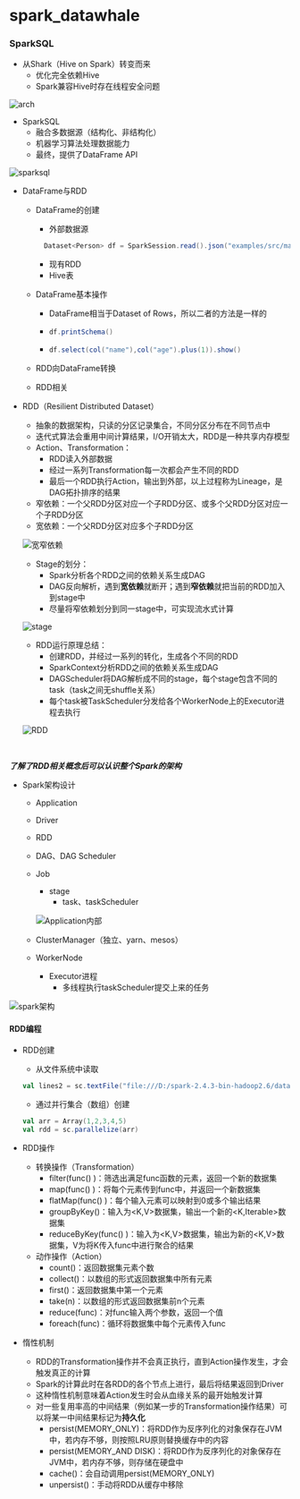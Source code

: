# spark_datawhale
### SparkSQL

- 从Shark（Hive on Spark）转变而来
  - 优化完全依赖Hive
  - Spark兼容Hive时存在线程安全问题

![arch](D:\上汽实习\插图\arch.gif)

- SparkSQL
  - 融合多数据源（结构化、非结构化）
  - 机器学习算法处理数据能力
  - 最终，提供了DataFrame API

![sparksql](D:\上汽实习\插图\sparksql.png)



- DataFrame与RDD

  - DataFrame的创建

    - 外部数据源

    ```java
      Dataset<Person> df = SparkSession.read().json("examples/src/main/resources/people.json")
    ```

      

    - 现有RDD
    - Hive表

  - DataFrame基本操作

    - DataFrame相当于Dataset of Rows，所以二者的方法是一样的

    - ```java
      df.printSchema()
      ```

    - ```java
      df.select(col("name"),col("age").plus(1)).show()
      ```

  - RDD向DataFrame转换

  - RDD相关

- RDD（Resilient Distributed Dataset）

  - 抽象的数据架构，只读的分区记录集合，不同分区分布在不同节点中
  - 迭代式算法会重用中间计算结果，I/O开销太大，RDD是一种共享内存模型
  - Action、Transformation：
    - RDD读入外部数据
    - 经过一系列Transformation每一次都会产生不同的RDD
    - 最后一个RDD执行Action，输出到外部，以上过程称为Lineage，是DAG拓扑排序的结果
  - 窄依赖：一个父RDD分区对应一个子RDD分区、或多个父RDD分区对应一个子RDD分区
  - 宽依赖：一个父RDD分区对应多个子RDD分区

  ![宽窄依赖](D:\上汽实习\插图\宽窄依赖.png)

  

  

  - Stage的划分：
    - Spark分析各个RDD之间的依赖关系生成DAG
    - DAG反向解析，遇到**宽依赖**就断开；遇到**窄依赖**就把当前的RDD加入到stage中
    - 尽量将窄依赖划分到同一stage中，可实现流水式计算

  

  ![stage](D:\上汽实习\插图\stage.png)

  

  - RDD运行原理总结：
    - 创建RDD，并经过一系列的转化，生成各个不同的RDD
    - SparkContext分析RDD之间的依赖关系生成DAG
    - DAGScheduler将DAG解析成不同的stage，每个stage包含不同的task（task之间无shuffle关系）
    - 每个task被TaskScheduler分发给各个WorkerNode上的Executor进程去执行

  ![RDD](D:\上汽实习\插图\RDD.png)

​	

***了解了RDD相关概念后可以认识整个Spark的架构***

- Spark架构设计

  - Application

  - Driver

  - RDD

  - DAG、DAG Scheduler

  - Job

    - stage
      - task、taskScheduler

    ![Application内部](D:\上汽实习\插图\Application内部.png)

  - ClusterManager（独立、yarn、mesos）

  - WorkerNode

    - Executor进程
      - 多线程执行taskScheduler提交上来的任务

![spark架构](D:\上汽实习\插图\spark架构.png)

#### RDD编程

- RDD创建

  - 从文件系统中读取

  ```scala
  val lines2 = sc.textFile("file:///D:/spark-2.4.3-bin-hadoop2.6/data.txt")
  ```

  - 通过并行集合（数组）创建

  ```scala
  val arr = Array(1,2,3,4,5)
  val rdd = sc.parallelize(arr)
  ```

- RDD操作

  - 转换操作（Transformation）
    - filter(func() )：筛选出满足func函数的元素，返回一个新的数据集
    - map(func() )：将每个元素传到func中，并返回一个新数据集
    - flatMap(func() )：每个输入元素可以映射到0或多个输出结果
    - groupByKey()：输入为<K,V>数据集，输出一个新的<K,Iterable>数据集
    - reduceByKey(func() )：输入为<K,V>数据集，输出为新的<K,V>数据集，V为将K传入func中进行聚合的结果
  - 动作操作（Action）
    - count()：返回数据集元素个数
    - collect()：以数组的形式返回数据集中所有元素
    - first()：返回数据集中第一个元素
    - take(n)：以数组的形式返回数据集前n个元素
    - reduce(func)：对func输入两个参数，返回一个值
    - foreach(func)：循环将数据集中每个元素传入func

- 惰性机制

  - RDD的Transformation操作并不会真正执行，直到Action操作发生，才会触发真正的计算
  - Spark的计算此时在各RDD的各个节点上进行，最后将结果返回到Driver
  - 这种惰性机制意味着Action发生时会从血缘关系的最开始触发计算
  - 对一些复用率高的中间结果（例如某一步的Transformation操作结果）可以将某一中间结果标记为**持久化**
    - persist(MEMORY_ONLY)：将RDD作为反序列化的对象保存在JVM中，若内存不够，则按照LRU原则替换缓存中的内容
    - persist(MEMORY_AND DISK)：将RDD作为反序列化的对象保存在JVM中，若内存不够，则存储在硬盘中
    - cache()：会自动调用persist(MEMORY_ONLY)
    - unpersist()：手动将RDD从缓存中移除
